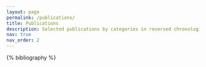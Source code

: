 ```yaml
---
layout: page
permalink: /publications/
title: Publications
description: Selected publications by categories in reversed chronological order.
nav: true
nav_order: 2
---
```


<!-- _pages/publications.md -->
<div class="publications">

{% bibliography %}

</div>
